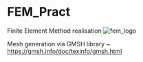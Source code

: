 # FEM_Pract
Finite Element Method realisation
![fem_logo](https://github.com/MihailTsybakov/FEM_Pract/assets/62279777/3bc79ded-93c1-47f1-b018-61808ea22b61)

Mesh generation via GMSH library
~ https://gmsh.info/doc/texinfo/gmsh.html

